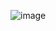 ![image](https://github.com/vyatkinvyacheslav/UnitLesson5.1/assets/133024149/d9dd8d31-349e-4e96-a964-37b671f18566)
